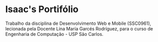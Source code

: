 # Isaac's Portifólio

Trabalho da disciplina de Desenvolvimento Web e Mobile (SSC0961), lecionada pela Docente Lina María Garcés Rodríguez, para o curso de Engenharia de Computação - USP São Carlos.
